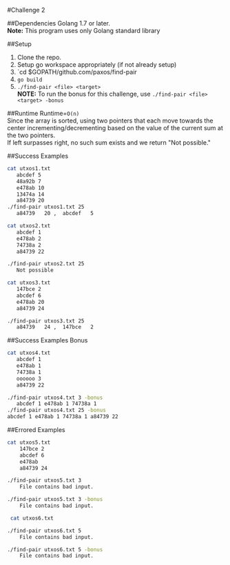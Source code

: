 #Challenge 2

##Dependencies
Golang 1.7 or later.<br />
**Note:** This program uses only Golang standard library

##Setup
1. Clone the repo.
2. Setup go workspace appropriately (if not already setup)
3. `cd $GOPATH/github.com/paxos/find-pair
4. `go build`
5. `./find-pair <file> <target>`<br/>
**NOTE:** To run the bonus for this challenge, use `./find-pair <file> <target> -bonus`

##Runtime
Runtime=`O(n)` <br/>
Since the array is sorted, using two pointers that each move towards the center incrementing/decrementing based on the value of the current sum at the two pointers.<br />
If left surpasses right, no such sum exists and we return "Not possible."

##Success Examples
```bash
cat utxos1.txt
   abcdef 5
   48a92b 7
   e478ab 10
   13474a 14
   a84739 20
./find-pair utxos1.txt 25
   a84739   20 ,  abcdef   5

cat utxos2.txt
   abcdef 1
   e478ab 2
   74738a 2
   a84739 22

./find-pair utxos2.txt 25
   Not possible

cat utxos3.txt
   147bce 2
   abcdef 6
   e478ab 20
   a84739 24

./find-pair utxos3.txt 25
   a84739   24 ,  147bce   2
```

##Success Examples Bonus
```bash
cat utxos4.txt
   abcdef 1
   e478ab 1
   74738a 1
   oooooo 3
   a84739 22

./find-pair utxos4.txt 3 -bonus
   abcdef 1 e478ab 1 74738a 1
./find-pair utxos4.txt 25 -bonus
abcdef 1 e478ab 1 74738a 1 a84739 22
```

##Errored Examples
```bash
cat utxos5.txt
    147bce 2
    abcdef 6
    e478ab
    a84739 24

./find-pair utxos5.txt 3
    File contains bad input.

./find-pair utxos5.txt 3 -bonus
    File contains bad input.

 cat utxos6.txt

./find-pair utxos6.txt 5
    File contains bad input.

./find-pair utxos6.txt 5 -bonus
    File contains bad input.
 ```



